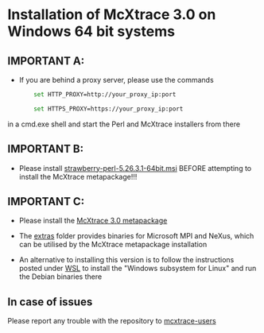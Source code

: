 # Installation of McXtrace 3.0 on Windows 64 bit systems


## IMPORTANT A:
* If you are behind a proxy server, please use the commands
	```bash
		set HTTP_PROXY=http://your_proxy_ip:port
	```
	```bash
		set HTTPS_PROXY=https://your_proxy_ip:port
	```
in a cmd.exe shell and start the Perl and McXtrace installers from there
	
##  IMPORTANT B:
* Please install [strawberry-perl-5.26.3.1-64bit.msi](http://download.mcxtrace.org/mcxtrace-3.0/windows/mcxtrace-win64/strawberry-perl-5.26.3.1-64bit.msi)
BEFORE  attempting to install the McXtrace metapackage!!!

## IMPORTANT C:
* Please install the [McXtrace 3.0 metapackage](http://download.mcxtrace.org/mcxtrace-3.0/windows/McXtrace-Metapackage-3.0-win64.exe)

* The [extras](http://download.mcxtrace.org/mcxtrace-3.0/windows/extras)
  folder provides binaries for Microsoft MPI and NeXus, which can be utilised by the McXtrace metapackage installation



* An alternative to installing this version is to follow the instructions
posted under [WSL](WSL/README.md) to install the 
"Windows subsystem for Linux" and run the Debian binaries there

## In case of issues
Please report any trouble with the repository to [mcxtrace-users](mailto:mcxtrace-users@mcxtrace.org)

